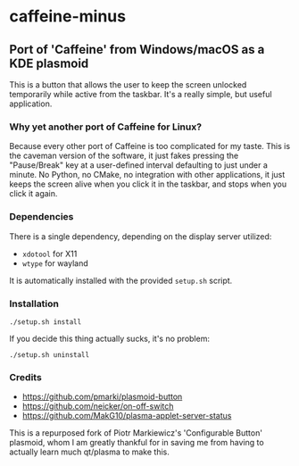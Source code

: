 # caffeine-minus
## Port of 'Caffeine' from Windows/macOS as a KDE plasmoid

This is a button that allows the user to keep the screen unlocked 
temporarily while active from the taskbar. It's a really simple,
but useful application.

### Why yet another port of Caffeine for Linux?
Because every other port of Caffeine is too complicated for my taste.
This is the caveman version of the software, it just fakes pressing
the "Pause/Break" key at a user-defined interval defaulting to just
under a minute.  No Python, no CMake, no integration with other
applications, it just keeps the screen alive when you click it in the
taskbar, and stops when you click it again.

### Dependencies
There is a single dependency, depending on the display server utilized:
- `xdotool` for X11
- `wtype` for wayland

It is automatically installed with the provided `setup.sh` script.

### Installation
```
./setup.sh install
```

If you decide this thing actually sucks, it's no problem:
```
./setup.sh uninstall
```

### Credits
  - https://github.com/pmarki/plasmoid-button
  - https://github.com/neicker/on-off-switch
  - https://github.com/MakG10/plasma-applet-server-status
 
This is a repurposed fork of Piotr Markiewicz's 'Configurable Button' plasmoid,
whom I am greatly thankful for in saving me from having to actually learn much
qt/plasma to make this.

